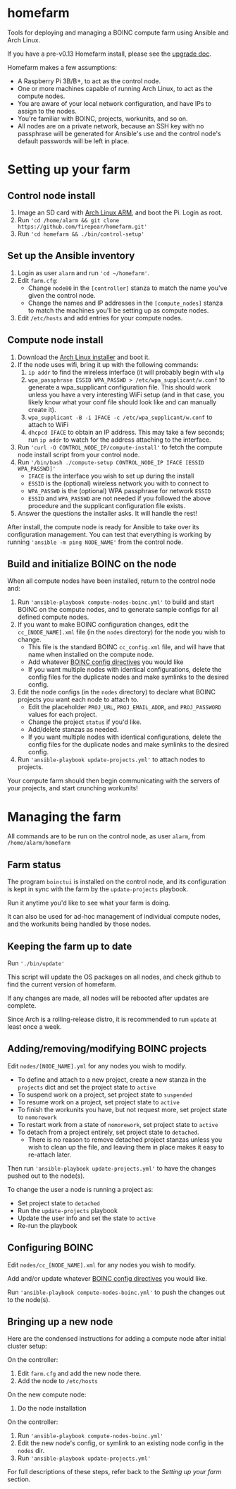 # homefarm
Tools for deploying and managing a BOINC compute farm using Ansible and Arch Linux.

If you have a pre-v0.13 Homefarm install, please see the [upgrade doc](https://github.com/firepear/homefarm/blob/master/docs/upgrade-to-0.13.0.md).

Homefarm makes a few assumptions:

* A Raspberry Pi 3B/B+, to act as the control node.
* One or more machines capable of running Arch Linux, to act as the
  compute nodes.
* You are aware of your local network configuration, and have IPs to
  assign to the nodes.
* You're familiar with BOINC, projects, workunits, and so on.
* All nodes are on a private network, because an SSH key with no
  passphrase will be generated for Ansible's use and the control
  node's default passwords will be left in place.

# Setting up your farm

## Control node install

1. Image an SD card with [Arch Linux
   ARM](https://archlinuxarm.org/platforms/armv8/broadcom/raspberry-pi-3),
   and boot the Pi. Login as root.
1. Run `'cd /home/alarm && git clone https://github.com/firepear/homefarm.git'`
1. Run `'cd homefarm && ./bin/control-setup'`

## Set up the Ansible inventory

1. Login as user `alarm` and run `'cd ~/homefarm'`.
1. Edit `farm.cfg`:
     * Change `node00` in the `[controller]` stanza to match the name
       you've given the control node.
     * Change the names and IP addresses in the `[compute_nodes]`
       stanza to match the machines you'll be setting up as compute
       nodes.
1. Edit `/etc/hosts` and add entries for your compute nodes.

## Compute node install

1. Download the [Arch Linux
   installer](https://alpinelinux.org/downloads/) and boot it.
1. If the node uses wifi, bring it up with the following commands:
    1. `ip addr` to find the wireless interface (it will probably
       begin with `wlp`
    1. `wpa_passphrase ESSID WPA_PASSWD > /etc/wpa_supplicant/w.conf`
       to generate a wpa_supplicant configuration file. This should
       work unless you have a very interesting WiFi setup (and in that
       case, you likely know what your conf file should look like and
       can manually create it).
    1. `wpa_supplicant -B -i IFACE -c /etc/wpa_supplicant/w.conf` to
       attach to WiFi
    1. `dhcpcd IFACE` to obtain an IP address. This may take a few
       seconds; run `ip addr` to watch for the address attaching to
       the interface.
1. Run `'curl -O CONTROL_NODE_IP/compute-install'` to fetch the
   compute node install script from your control node.
1. Run `'/bin/bash ./compute-setup CONTROL_NODE_IP IFACE [ESSID WPA_PASSWD]'`
    * `IFACE` is the interface you wish to set up during the install
    * `ESSID` is the (optional) wireless network you with to connect to
    * `WPA_PASSWD` is the (optional) WPA passphrase for network `ESSID`
    * `ESSID` and `WPA_PASSWD` are not needed if you followed the
      above procedure and the supplicant configuration file exists.
1. Answer the questions the installer asks. It will handle the rest!

After install, the compute node is ready for Ansible to take over its
configuration management. You can test that everything is working by
running `'ansible -m ping NODE_NAME'` from the control node.


## Build and initialize BOINC on the node

When all compute nodes have been installed, return to the control node
and:

1. Run `'ansible-playbook compute-nodes-boinc.yml'` to build and start
   BOINC on the compute nodes, and to generate sample configs for all
   defined compute nodes.
1. If you want to make BOINC configuration changes, edit the
   `cc_[NODE_NAME].xml` file (in the `nodes` directory) for the node
   you wish to change.
     * This file is the standard BOINC `cc_config.xml` file, and will
       have that name when installed on the compute node.
     * Add whatever [BOINC config
       directives](https://boinc.berkeley.edu/wiki/Client_configuration)
       you would like
     * If you want multiple nodes with identical configurations,
       delete the config files for the duplicate nodes and make
       symlinks to the desired config.
1. Edit the node configs (in the `nodes` directory) to declare
   what BOINC projects you want each node to attach to.
     * Edit the placeholder `PROJ_URL`, `PROJ_EMAIL_ADDR`, and
       `PROJ_PASSWORD` values for each project.
     * Change the project `status` if you'd like.
     * Add/delete stanzas as needed.
     * If you want multiple nodes with identical configurations,
       delete the config files for the duplicate nodes and make
       symlinks to the desired config.
1. Run `'ansible-playbook update-projects.yml'` to attach nodes to
   projects.

Your compute farm should then begin communicating with the servers of your
projects, and start crunching workunits!



# Managing the farm

All commands are to be run on the control node, as user `alarm`, from
`/home/alarm/homefarm`

## Farm status

The program `boinctui` is installed on the control node, and its
configuration is kept in sync with the farm by the `update-projects`
playbook.

Run it anytime you'd like to see what your farm is doing.

It can also be used for ad-hoc management of individual compute nodes,
and the workunits being handled by those nodes.


## Keeping the farm up to date

Run `'./bin/update'`

This script will update the OS packages on all nodes, and check github
to find the current version of homefarm.

If any changes are made, all nodes will be rebooted after updates are complete.

Since Arch is a rolling-release distro, it is recommended to run
`update` at least once a week.


## Adding/removing/modifying BOINC projects

Edit `nodes/[NODE_NAME].yml` for any nodes you wish to modify.

* To define and attach to a new project, create a new stanza in the
  `projects` dict and set the project state to `active`
* To suspend work on a project, set project state to `suspended`
* To resume work on a project, set project state to `active`
* To finish the workunits you have, but not request more, set project state to `nomorework`
* To restart work from a state of `nomorework`, set project state to `active`
* To detach from a project entirely, set project state to
  `detached`.
  * There is no reason to remove detached project stanzas unless you
    wish to clean up the file, and leaving them in place makes it easy
    to re-attach later.

Then run `'ansible-playbook update-projects.yml'` to have the changes
pushed out to the node(s).

To change the user a node is running a project as:

* Set project state to `detached`
* Run the `update-projects` playbook
* Update the user info and set the state to `active`
* Re-run the playbook

## Configuring BOINC

Edit `nodes/cc_[NODE_NAME].xml` for any nodes you wish to modify.

Add and/or update whatever [BOINC config
directives](https://boinc.berkeley.edu/wiki/Client_configuration) you
would like.

Run `'ansible-playbook compute-nodes-boinc.yml'` to push the changes
out to the node(s).

## Bringing up a new node

Here are the condensed instructions for adding a compute node after
initial cluster setup:

On the controller:
1. Edit `farm.cfg` and add the new node there.
1. Add the node to `/etc/hosts`

On the new compute node:
1. Do the node installation

On the controller:
1. Run `'ansible-playbook compute-nodes-boinc.yml'`
1. Edit the new node's config, or symlink to an existing node config
   in the `nodes` dir.
1. Run `'ansible-playbook update-projects.yml'`

For full descriptions of these steps, refer back to the *Setting up
your farm* section.

